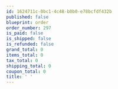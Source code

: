 ```yaml
---
id: 1624711c-0bc1-4c48-b0b0-e78bcfdf432b
published: false
blueprint: order
order_number: 297
is_paid: false
is_shipped: false
is_refunded: false
grand_total: 0
items_total: 0
tax_total: 0
shipping_total: 0
coupon_total: 0
title: ' '
---
```

